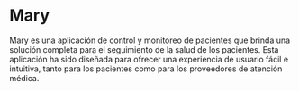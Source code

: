 # Mary
Mary es una aplicación de control y monitoreo de pacientes que brinda una solución completa para el seguimiento de la salud de los pacientes. Esta aplicación ha sido diseñada para ofrecer una experiencia de usuario fácil e intuitiva, tanto para los pacientes como para los proveedores de atención médica.
